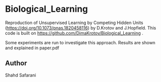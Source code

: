 # Biological_Learning

Reproduction of Unsupervised Learning by Competing Hidden Units (https://doi.org/10.1073/pnas.1820458116) by D.Krotov and J.Hopfield. This code is built on https://github.com/DimaKrotov/Biological_Learning .

Some experiments are run to investigate this approach. 
Results are shown and explained in paper.pdf

## Author
Shahd Safarani

